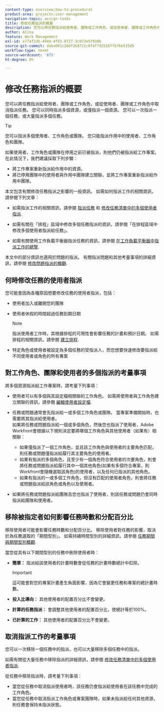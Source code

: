 ```yaml
---
content-type: overview;how-to-procedural
product-area: projects;user-management
navigation-topic: assign-tasks
title: 修改任務指派的概要
description: 您可以將任務指派給使用者、團隊或工作角色，或從使用者、團隊或工作角色中取消指派任務。 您可以同時指派多個資源，或僅指派一個資源。 您可以一次指派一個任務，或大量指派多個任務。
author: Alina
feature: Work Management
exl-id: e774f2db-494d-4f93-8727-3c073e5f930b
source-git-commit: daba001c28df268721c87df7d2516ffb76e535d9
workflow-type: tm+mt
source-wordcount: '875'
ht-degree: 0%

---
```


# 修改任務指派的概要

您可以將任務指派給使用者、團隊或工作角色，或從使用者、團隊或工作角色中取消指派任務。 您可以同時指派多個資源，或僅指派一個資源。 您可以一次指派一個任務，或大量指派多個任務。

>[!TIP]
>
>您可以指派多個使用者、工作角色或團隊。 您只能指派作用中的使用者、工作角色和團隊。
>
>如果使用者、工作角色或團隊在停用之前已被指派，則他們仍被指派給工作專案。 在此情況下，我們建議採取下列步驟：
>
>* 將工作專案重新指派給作用中的資源。
>* 將已停用團隊中的使用者與作用中團隊建立關聯，並將工作專案重新指派給作用中團隊。
>

本文包含有關修改任務指派之影響的一般資訊。 如需如何指派工作的相關資訊，請參閱下列文章：

* 如需指派工作的相關資訊，請參閱 [指派任務](../../../manage-work/tasks/assign-tasks/assign-tasks.md) 和 [修改任務清單中的多個使用者指派](../../../manage-work/tasks/assign-tasks/modify-multiple-assignments-in-task-list.md).

* 如需有關在「排程」區域中修改多個任務指派的資訊，請參閱「在排程區域中修改多個使用者指派給任務」。
* 如需有關使用工作負載平衡器指派任務的資訊，請參閱 [在工作負載平衡器中指派工作的總覽](../../../resource-mgmt/workload-balancer/assign-work-in-workload-balancer.md).

本文中的部分資訊也適用於問題的指派。 有關指派問題和其他考量事項的詳細資訊，請參閱 [修改問題指派的概觀](../../../manage-work/issues/manage-issues/modify-issue-assignments-overview.md).

## 何時修改任務的使用者指派

您可能會因為各種原因想要修改任務的使用者指派，包括：

* 使用者加入或離開您的團隊
* 使用者休假的時間超過任務到期日期

  >[!NOTE]
  >
  >指派使用者工作時，其根據排程的可用性會影響任務的計畫和預計日期。 如需排程的相關資訊，請參閱 [建立排程](../../../administration-and-setup/set-up-workfront/configure-timesheets-schedules/create-schedules.md).

* 特定角色或使用者被設定為多個任務的受指派人，而您想要快速修改要指派給不同使用者或角色的所有專案

## 對工作角色、團隊和使用者的多個指派的考量事項

將多個資源指派給工作專案時，請考量下列事項：

* 使用者可以有多個與其設定檔相關聯的工作角色。 如需將使用者與工作角色建立關聯的資訊，請參閱 [編輯使用者設定檔](../../../administration-and-setup/add-users/create-and-manage-users/edit-a-users-profile.md).

* 任務或問題通常會先指派給一或多個工作角色或團隊。 當專案準備開始時，也需要將其指派給使用者。\
  如果將任務或問題指派給一個或多個角色，然後您也指派了使用者，Adobe Workfront會根據以下規則決定要將哪個工作角色與其他使用者（如果有）相關聯：

   * 如果僅指派了一個工作角色，並且該工作角色與使用者的主要角色匹配，則任務或問題僅指派給履行其主要角色的使用者。
   * 如果有指派的多個角色，且至少有一個角色符合使用者的次要角色，則會將任務或問題指派給履行其中一個其他角色(如果有多個符合專案，則Workfront會隨機選取該角色)的使用者，以及任何已指派的其他角色。
   * 如果有指派的一或多個工作角色，但沒有匹配的使用者角色，則會將任務或問題指派給該角色或角色以及使用者。

* 如果將任務或問題指派給團隊且您也指派了使用者，則該任務或問題仍會同時指派給團隊和使用者。

## 移除被指定者如何影響任務時數和分配百分比

移除使用者可能會影響任務時數和分配百分比。 移除使用者對任務的影響，取決於為任務選取的「期間型別」。 如需持續時間型別的詳細資訊，請參閱 [任務期間與期間型別概觀](../../../manage-work/tasks/taskdurtn/task-duration-and-duration-type.md).

當您從具有以下期間型別的任務中刪除使用者時：

* **簡單：** 指派給該使用者的計畫時數會從任務的計畫時數總計中扣除。

  >[!IMPORTANT]
  >
  >這可能會對您的專案計畫產生負面影響，因為它會變更任務和專案的總計畫時數。

* **投入比導向：** 其他使用者的配置百分比不會變更。
* **計算的任務指派：** 會調整其他使用者的配置百分比，使總計等於100%。
* **已計算的工作：** 其他使用者的配置百分比不會變更。

## 取消指派工作的考量事項

您可以一次移除一個任務中的指派，也可以大量移除多個任務中的指派。

如需有關從大量任務中移除指派的詳細資訊，請參閱 [修改任務清單中的多個使用者指派](../../../manage-work/tasks/assign-tasks/modify-multiple-assignments-in-task-list.md).

從任務中移除指派時，請考量下列事項：

* 當您從任務中取消指派使用者時，該任務仍會指派給使用者在該任務中完成的工作角色。
* 當您從任務中取消指派工作角色或專案團隊時，如果未指派給任何其他資源，則任務會保持未指派狀態。
